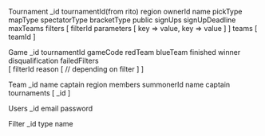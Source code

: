 Tournament
	_id
	tournamentId(from rito) 
	region
	ownerId 
	name
	pickType
	mapType
	spectatorType
	bracketType
	public
	signUps
	signUpDeadline
	maxTeams
	filters
		[
		filterId
		parameters
			[
				key => value,
				key => value
			]
		]
	teams
		[
		teamId
		]

Game
	_id
	tournamentId
	gameCode
	redTeam
	blueTeam
	finished
	winner
	disqualification
	failedFilters	
		[
			filterId
			reason 
				[
					// depending on filter
				]
		]

Team
	_id
	name
	captain
	region
	members
		summonerId
		name
		captain
	tournaments
		[
		_id
		]

Users
	_id
	email
	password

Filter
	_id
	type
	name
